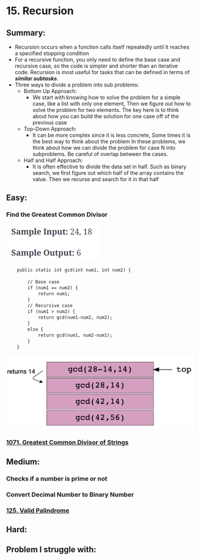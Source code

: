 # 15. Recursion

## Summary:

* Recursion occurs when a function calls itself repeatedly until it reaches a specified stopping condition
* For a recursive function, you only need to define the base case and recursive case, so the code is simpler and shorter than an iterative code. Recursion is most useful for tasks that can be defined in terms of _**similar subtasks**_.
* Three ways to divide a problem into sub problems:
  * Bottom Up Approach:
    * We start with knowing how to solve the problem for a simple case, like a list with only one element, Then we figure out how to solve the problem for two elements.   The key here is to think about how you can build the solution for one case off of the previous case 
  * Top-Down Approach:
    * It can be more complex since it is less concrete, Some times it is the best way to think about the problem In these problems, we think about how we can divide the problem for case N into subproblems. Be careful of overlap between the cases.
  * Half and Half Approach:
    * It is often effective to divide the data set in half. Such as binary search, we first figure out which half of the array contains the value. Then we recurse and search for it in that half



## Easy:

###  Find the Greatest Common Divisor   

![](../.gitbook/assets/image%20%2837%29.png)

```text
    public static int gcd(int num1, int num2) {

        // Base case
        if (num1 == num2) {
            return num1;
        }
        // Recursive case
        if (num1 > num2) {
            return gcd(num1-num2, num2);
        }
        else {
            return gcd(num1, num2-num1);
        }
    }
```

![](../.gitbook/assets/image%20%2838%29.png)

### [1071. Greatest Common Divisor of Strings](https://leetcode.com/problems/greatest-common-divisor-of-strings/)

## Medium:

### Checks if a number is prime or not

###  Convert Decimal Number to Binary Number

### [125. Valid Palindrome](https://leetcode.com/problems/valid-palindrome/)

### 

## Hard:

## Problem I struggle with:

